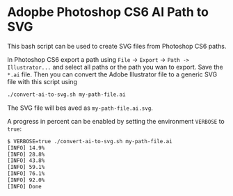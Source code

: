 # Adopbe Photoshop CS6 AI Path to SVG

This bash script can be used to create SVG files from Photoshop CS6 paths.

In Photoshop CS6 export a path using `File` -> `Export` -> `Path -> Illustrator...` and select all paths or the path you wan to export. Save the `*.ai` file. Then you can convert the Adobe Illustrator file to a generic SVG file with this script using

```bash
./convert-ai-to-svg.sh my-path-file.ai
```

The SVG file will bes aved as `my-path-file.ai.svg`.

A progress in percent can be enabled by setting the environment `VERBOSE` to `true`:

```bash
$ VERBOSE=true ./convert-ai-to-svg.sh my-path-file.ai
[INFO] 14.9%
[INFO] 28.8%
[INFO] 43.8%
[INFO] 59.1%
[INFO] 76.1%
[INFO] 92.0%
[INFO] Done
```
